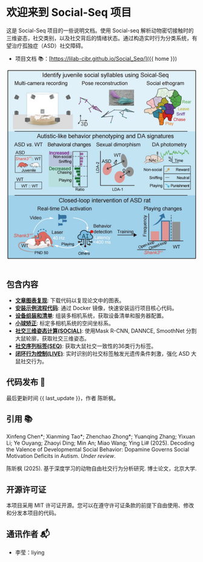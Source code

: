 # 欢迎来到 Social-Seq 项目

这是 Social-Seq 项目的一些说明文档。使用 Social-seq 解析动物密切接触时的三维姿态，社交类别，以及社交背后的情绪状态。通过构造实时行为分类系统，有望治疗孤独症（ASD）社交障碍。


- 项目文档 📚：[https://lilab-cibr.github.io/Social_Seq/]({{ home }})

<div align="center">
  <img src="assets/images/figure_abstract.jpg" width="500" alt="抽象图">
</div>
<br>

## 包含内容
* [**文章图表复现**](./figure_reproduction): 下载代码以复现论文中的图表。
* [**安装示例流程代码**](./安装示例流程代码/pipeline_playground_installation/): 通过 Docker 镜像，快速安装运行项目核心代码。
* [**设备组装和清单**](./设备组装和清单/shopping_list): 组装多相机系统，获取设备清单和服务器配置。
* [**小球矫正**](./小球矫正/application): 标定多相机系统的空间坐标系。
* [**社交三维姿态计算(SOCIAL)**](./社交三维姿态重构/application): 使用Mask R-CNN, DANNCE, SmoothNet 分割大鼠轮廓，获取社交三维姿态。
* [**社交序列标签(SEQ)**](./社交序列标签/application): 获取大鼠社交一致性的36类行为标签。
* [**闭环行为控制(LIVE)**](./闭环行为控制/application): 实时识别的社交标签触发光遗传条件刺激，强化 ASD 大鼠社交行为。

## 代码发布 📅
最后更新时间 {{ last_update }}，作者 陈昕枫。

## 引用 📚
Xinfeng Chen*; Xianming Tao*; Zhenchao Zhong*; Yuanqing Zhang; Yixuan Li; Ye Ouyang; Zhaoyi Ding; Min An; Miao Wang; Ying Li# (2025). Decoding the Valence of Developmental Social Behavior: Dopamine Governs Social Motivation Deficits in Autism. *Under review*.

陈昕枫 (2025). 基于深度学习的动物自由社交行为分析研究. 博士论文，北京大学.

## 开源许可证
本项目采用 MIT 许可证开源。您可以在遵守许可证条款的前提下自由使用、修改和分发本项目的代码。

## 通讯作者 📬
- 李莹：liying
